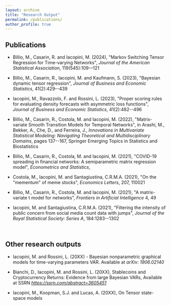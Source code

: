 ```yaml
---
layout: archive
title: "Research Output"
permalink: /publications/
author_profile: true
---
```



## Publications

* Billio, M., Casarin, R. and Iacopini, M. (2024), "Markov Switching Tensor Regression for Time-varying Networks", _Journal of the American Statistical Association_, 119(545):109-–121
​​

* Billio, M., Casarin, R., Iacopini, M. and Kaufmann, S. (2023), "Bayesian dynamic tensor regression", _Journal of Business and Economic Statistics_, 41(2):429--439

* Iacopini, M., Ravazzolo, F. and Rossini, L. (2023), "Proper scoring rules for evaluating density forecasts with asymmetric loss functions", _Journal of Business and Economic Statistics_, 41(2):482--496

* Billio, M., Casarin, R., Costola, M. and Iacopini, M. (2022), "Matrix-variate Smooth Transition Models for Temporal Networks", in Arashi, M., Bekker, A., Che, D., and Ferreira, J., _Innovations in Multivariate Statistical Modeling: Navigating Theoretical and Multidisciplinary Domains_, pages 137--167, Springer Emerging Topics in Statistics and Biostatistics

* Billio, M., Casarin, R., Costola, M. and Iacopini, M. (2021), "COVID-19 spreading in financial networks: A semiparametric matrix regression model", _Econometrics and Statistics_,

* Costola, M., Iacopini, M. and Santagiustina, C.R.M.A. (2021), "On the "mementum" of meme stocks", _Economics Letters_, 207, 110021

* Billio, M., Casarin, R., Costola, M. and Iacopini, M. (2021), "A matrix-variate t model for networks", _Frontiers in Artificial Intelligence_ 4, 49

* Iacopini, M. and Santagiustina, C.R.M.A. (2021), "Filtering the intensity of public concern from social media count data with jumps", _Journal of the Royal Statistical Society: Series A_, 184:1283--1302



​

## Other research outputs

* Iacopini, M. and Rossini, L. (20XX) - Bayesian nonparametric graphical models for time-varying parameters VAR. Available at _arXiv: 1906.02140_ 
​

<!-- Over the last decade, big data have poured into econometrics, demanding new statistical methods for analysing high-dimensional data and complex non-linear relationships. A common approach for addressing dimensionality issues relies on the use of static graphical structures for extracting the most significant dependence interrelationships between the variables of interest. Recently, Bayesian nonparametric techniques have become popular for modelling complex phenomena in a flexible and efficient manner, but only few attempts have been made in econometrics. In this paper, we provide an innovative Bayesian nonparametric (BNP) time-varying graphical framework for making inference in high-dimensional time series. We include a Bayesian nonparametric dependent prior specification on the matrix of coefficients and the covariance matrix by mean of a Time-Series DPP as in Nieto-Barajas et al. (2012). Following Billio et al. (2019), our hierarchical prior overcomes over-parametrization and over-fitting issues by clustering the vector autoregressive (VAR) coefficients into groups and by shrinking the coefficients of each group toward a common location. Our BNP timevarying VAR model is based on a spike-and-slab construction coupled with dependent Dirichlet Process prior (DPP) and allows to: (i) infer time-varying Granger causality networks from time series; (ii) flexibly model and cluster non-zero time-varying coefficients; (iii) accommodate for potential non-linearities. In order to assess the performance of the model, we study the merits of our approach by considering a well-known macroeconomic dataset. Moreover, we check the robustness of the method by comparing two alternative specifications, with Dirac and diffuse spike prior distributions. -->

* Bianchi, D., Iacopini, M. and Rossini, L. (20XX), Stablecoins and Cryptocurrency Returns: Evidence from large Bayesian VARs, Available at SSRN _https://ssrn.com/abstract=3605451_

* Iacopini, M., Koopman, S.J. and Lucas, A. (20XX), On Tensor state-space models
